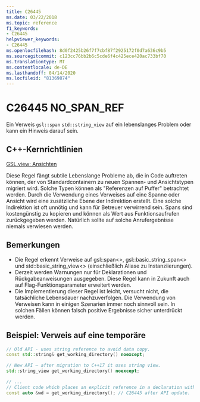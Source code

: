 ```yaml
---
title: C26445
ms.date: 03/22/2018
ms.topic: reference
f1_keywords:
- C26445
helpviewer_keywords:
- C26445
ms.openlocfilehash: 8d0f2425b26f7f7cbf87f2925172f0d7a636c9b5
ms.sourcegitcommit: c123cc76bb2b6c5cde6f4c425ece420ac733bf70
ms.translationtype: MT
ms.contentlocale: de-DE
ms.lasthandoff: 04/14/2020
ms.locfileid: "81369874"
---
```

# <a name="c26445-no_span_ref"></a>C26445 NO_SPAN_REF

Ein Verweis `gsl::span` `std::string_view` auf ein lebenslanges Problem oder kann ein Hinweis darauf sein.

## <a name="c-core-guidelines"></a>C++-Kernrichtlinien

[GSL.view: Ansichten](https://github.com/isocpp/CppCoreGuidelines/blob/master/CppCoreGuidelines.md#gslview-views)

Diese Regel fängt subtile Lebenslange Probleme ab, die in Code auftreten können, der von Standardcontainern zu neuen Spannen- und Ansichtstypen migriert wird. Solche Typen können als "Referenzen auf Puffer" betrachtet werden. Durch die Verwendung eines Verweises auf eine Spanne oder Ansicht wird eine zusätzliche Ebene der Indirektion erstellt. Eine solche Indirektion ist oft unnötig und kann für Betreuer verwirrend sein. Spans sind kostengünstig zu kopieren und können als Wert aus Funktionsaufrufen zurückgegeben werden. Natürlich sollte auf solche Anrufergebnisse niemals verwiesen werden.

## <a name="remarks"></a>Bemerkungen

- Die Regel erkennt Verweise auf gsl::span<>, gsl::basic_string_span<> und std::basic_string_view<>  (einschließlich Aliase zu Instanziierungen).
- Derzeit werden Warnungen nur für Deklarationen und Rückgabeanweisungen ausgegeben. Diese Regel kann in Zukunft auch auf Flag-Funktionsparameter erweitert werden.
- Die Implementierung dieser Regel ist leicht, versucht nicht, die tatsächliche Lebensdauer nachzuverfolgen. Die Verwendung von Verweisen kann in einigen Szenarien immer noch sinnvoll sein. In solchen Fällen können falsch positive Ergebnisse sicher unterdrückt werden.

## <a name="example-reference-to-a-temporary"></a>Beispiel: Verweis auf eine temporäre

```cpp
// Old API - uses string reference to avoid data copy.
const std::string& get_working_directory() noexcept;

// New API – after migration to C++17 it uses string view.
std::string_view get_working_directory() noexcept;

// ...
// Client code which places an explicit reference in a declaration with auto specifier.
const auto &wd = get_working_directory(); // C26445 after API update.
```
